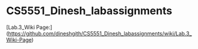 # CS5551_Dinesh_labassignments

[Lab.3_Wiki Page:] (https://github.com/dineshgith/CS5551_Dinesh_labassignments/wiki/Lab.3_Wiki-Page)
